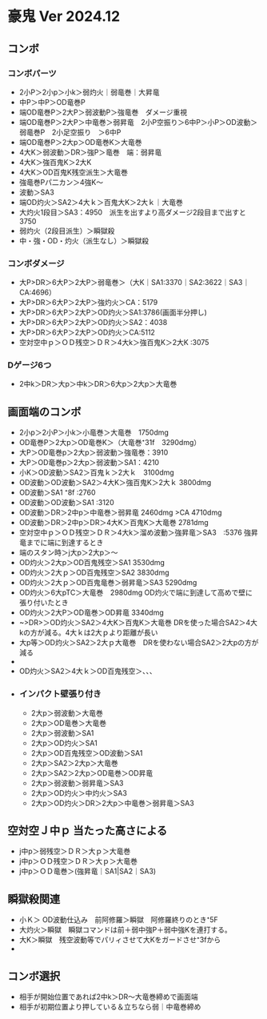 # 豪鬼 Ver 2024.12
## コンボ
### コンボパーツ 
* 2小P＞2小p＞小k＞弱灼火｜弱竜巻｜大昇竜
* 中P＞中P＞OD竜巻P
* 端OD竜巻P＞2大P＞弱波動P＞強竜巻　ダメージ重視
* 端OD竜巻P＞2大P＞中竜巻＞弱昇竜　2小P空振り＞6中P＞小P＞OD波動＞弱竜巻P　2小足空振り　＞6中P
* 端OD竜巻P＞2大p＞OD竜巻K＞大竜巻
* 4大K＞弱波動＞DR＞強P＞竜巻　端：弱昇竜
* 4大K＞強百鬼K＞2大K
* 4大K＞OD百鬼K残空派生＞大竜巻
* 強竜巻Pパ二カン＞4強K～
* 波動＞SA3
* 端OD灼火＞SA2＞4大ｋ＞百鬼大K＞2大ｋ｜大竜巻
* 大灼火1段目＞SA3：4950　派生を出すより高ダメージ2段目まで出すと3750
* 弱灼火（2段目派生）＞瞬獄殺
* 中・強・OD・灼火（派生なし）＞瞬獄殺
### コンボダメージ
* 大P>DR＞6大P＞2大P＞弱竜巻＞（大K｜SA1:3370｜SA2:3622｜SA3｜CA:4696）
* 大P>DR＞6大P＞2大P＞強灼火＞CA：5179
* 大P>DR＞6大P＞2大P＞OD灼火＞SA1:3786(画面半分押し)
* 大P>DR＞6大P＞2大P＞OD灼火＞SA2：4038　
* 大P>DR＞6大P＞2大P＞OD灼火＞CA:5112
* 空対空中ｐ＞ＯＤ残空＞ＤＲ＞4大k＞強百鬼K＞2大K :3075 
### Dゲージ6つ 
* 2中k＞DR＞大p＞中k＞DR＞6大p＞2大p＞大竜巻
## 画面端のコンボ
* 2小p＞2小P＞小k＞小竜巻＞大竜巻　1750dmg
* OD竜巻P＞2大p＞OD竜巻K＞（大竜巻⁺31f　3290dmg）
* 大P＞OD竜巻p＞2大p＞弱波動＞強竜巻：3910
* 大P＞OD竜巻p＞2大p＞弱波動＞SA1：4210 
* 小K＞OD波動＞SA2＞百鬼ｋ＞2大ｋ　3100dmg
* OD波動＞OD波動＞SA2＞4大K＞強百鬼K＞2大ｋ 3800dmg 
* OD波動＞SA1 ⁺8f :2760 
* OD波動＞OD波動＞SA1 :3120  
* OD波動＞DR＞2中p＞中竜巻＞弱昇竜 2460dmg >CA 4710dmg  
* OD波動＞DR＞2中p＞DR＞4大K＞百鬼K＞大竜巻 2781dmg
* 空対空中ｐ＞ＯＤ残空＞ＤＲ＞4大k＞溜め波動＞強昇竜＞SA3　:5376 強昇竜までに端に到達するとき
* 端のスタン時＞j大p＞2大p＞～
* OD灼火＞2大p＞OD百鬼残空＞SA1 3530dmg
* OD灼火＞2大ｐ＞OD百鬼残空＞SA2 3830dmg
* OD灼火＞2大ｐ＞OD百鬼竜巻＞弱昇竜＞SA3 5290dmg
* OD灼火＞6大pTC＞大竜巻　2980dmg OD灼火で端に到達して高めで壁に張り付いたとき
* OD灼火＞2大P＞OD竜巻＞OD昇竜 3340dmg
* ~>DR>＞OD灼火＞SA2＞4大K＞百鬼K＞大竜巻  DRを使った場合SA2＞4大kの方が減る。4大ｋは2大ｐより距離が長い
* 大p等＞OD灼火＞SA2＞2大ｐ大竜巻　DRを使わない場合SA2＞2大pの方が減る
*  
* OD灼火＞SA2＞4大ｋ＞OD百鬼残空＞、、、
* 
  ### インパクト壁張り付き
  * 2大p＞弱波動＞大竜巻
  * 2大p＞OD竜巻＞大竜巻
  * 2大p＞弱波動＞SA1
  * 2大p＞OD灼火＞SA1
  * 2大p＞OD百鬼残空＞OD波動＞SA1
  * 2大p＞SA2＞2大p＞大竜巻
  * 2大p＞SA2＞2大p＞OD竜巻＞OD昇竜
  * 2大p＞弱波動＞弱昇竜＞SA3
  * 2大p＞OD灼火＞中灼火＞SA3
  * 2大p＞OD灼火＞DR＞2大p＞中竜巻＞弱昇竜＞SA3
## 空対空Ｊ中ｐ 当たった高さによる
  * j中p＞弱残空＞ＤＲ＞大ｐ＞大竜巻
  * j中p＞ＯＤ残空＞ＤＲ＞大ｐ＞大竜巻
  * j中p＞ＯＤ竜巻＞(強昇竜｜SA1|SA2｜SA3)

## 瞬獄殺関連
* 小Ｋ＞ OD波動仕込み　前阿修羅＞瞬獄　阿修羅終りのとき⁺5F
* 大灼火＞瞬獄　瞬獄コマンドは前＋弱中強P＋弱中強Kを連打する。　
* 大K＞瞬獄　残空波動等でパリィさせて大Kをガードさせ⁺3fから
* 
## コンボ選択
* 相手が開始位置であれば2中k＞DR～大竜巻締めで画面端
* 相手が初期位置より押している＆立ちなら弱｜中竜巻締め
